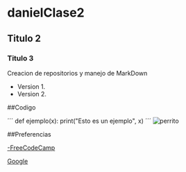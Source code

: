 # danielClase2
## Titulo 2
### Titulo 3    

Creacion de repositorios y manejo de MarkDown
- Version 1.
- Version 2.

##Codigo

´´´
  def ejemplo(x):
    print("Esto es un ejemplo", x)
´´´
![perrito](https://i.pinimg.com/236x/26/24/9a/26249a78777f6e3527d959ed4399dc1e.jpg)

##Preferencias  

<a href="https://www.freecodecamp.org/" target="_blank">-FreeCodeCamp</a>

[Google](https://www.google.com/?hl=es)
